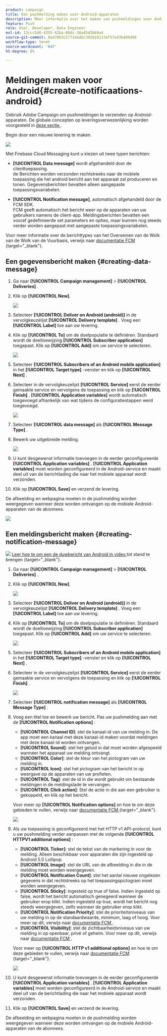 ```yaml
---
product: campaign
title: Een pushmelding maken voor Android-apparaten
description: Meer informatie over het maken van pushmeldingen voor Android
feature: Push
role: User, Developer, Data Engineer
exl-id: 13ccc5d6-4355-42ba-80dc-30a45d3b69a4
source-git-commit: 0ed70b3c57714ad6c3926181334f57ed3b409d98
workflow-type: tm+mt
source-wordcount: '647'
ht-degree: 0%

---
```


# Meldingen maken voor Android{#create-notificaations-android}

Gebruik Adobe Campaign om pushmeldingen te verzenden op Android-apparaten. De globale concepten op leveringsverwezenlijking worden voorgesteld in [ deze sectie ](steps-about-delivery-creation-steps.md).

Begin door een nieuwe levering te maken.

![](assets/nmac_delivery_1.png)

Met Firebase Cloud Messaging kunt u kiezen uit twee typen berichten:

* **[!UICONTROL Data message]** wordt afgehandeld door de clienttoepassing.
  <br> de Berichten worden verzonden rechtstreeks naar de mobiele toepassing die het android bericht aan het apparaat zal produceren en tonen. Gegevensberichten bevatten alleen aangepaste toepassingsvariabelen.

* **[!UICONTROL Notification message]**, automatisch afgehandeld door de FCM SDK.
  <br> FCM geeft automatisch het bericht weer op de apparaten van uw gebruikers namens de client-app. Meldingsberichten bevatten een vooraf gedefinieerde set parameters en opties, maar kunnen nog steeds verder worden aangepast met aangepaste toepassingsvariabelen.

Voor meer informatie over de berichttypes van het Overseinen van de Wolk van de Wolk van de Vuurbasis, verwijs naar [ documentatie FCM ](https://firebase.google.com/docs/cloud-messaging/concept-options#notifications_and_data_messages) {target="_blank"}.


## Een gegevensbericht maken {#creating-data-message}

1. Ga naar **[!UICONTROL Campaign management]** > **[!UICONTROL Deliveries]** .

1. Klik op **[!UICONTROL New]**.

   ![](assets/nmac_android_3.png)

1. Selecteer **[!UICONTROL Deliver on Android (android)]** in de vervolgkeuzelijst **[!UICONTROL Delivery template]** . Voeg een **[!UICONTROL Label]** toe aan uw levering.

1. Klik op **[!UICONTROL To]** om de doelpopulatie te definiëren. Standaard wordt de doeltoewijzing **[!UICONTROL Subscriber application]** toegepast. Klik op **[!UICONTROL Add]** om uw service te selecteren.

   ![](assets/nmac_android_7.png)

1. Selecteer **[!UICONTROL Subscribers of an Android mobile application]** in het **[!UICONTROL Target type]** -venster en klik op **[!UICONTROL Next]** .

1. Selecteer in de vervolgkeuzelijst **[!UICONTROL Service]** eerst de eerder gemaakte service en vervolgens de toepassing en klik op **[!UICONTROL Finish]** .
**[!UICONTROL Application variables]** wordt automatisch toegevoegd afhankelijk van wat tijdens de configuratiestappen werd toegevoegd.

   ![](assets/nmac_android_6.png)

1. Selecteer **[!UICONTROL data message]** als **[!UICONTROL Message Type]** .

1. Bewerk uw uitgebreide melding.

   ![](assets/nmac_android_5.png)

1. U kunt desgewenst informatie toevoegen in de eerder geconfigureerde **[!UICONTROL Application variables]** . **[!UICONTROL Application variables]** moet worden geconfigureerd in de Android-service en maakt deel uit van de berichtlading die naar het mobiele apparaat wordt verzonden.

1. Klik op **[!UICONTROL Save]** en verzend de levering.

De afbeelding en webpagina moeten in de pushmelding worden weergegeven wanneer deze worden ontvangen op de mobiele Android-apparaten van de abonnees.

![](assets/nmac_android_4.png)

## Een meldingsbericht maken {#creating-notification-message}

![](assets/do-not-localize/how-to-video.png) [ Leer hoe te om een de duwbericht van Android in video ](https://experienceleague.adobe.com/docs/campaign-classic-learn/getting-started-with-push-notifications-for-android/configuring-and-sending-push-notifications.html#additional-resources) tot stand te brengen {target="_blank"}.

1. Ga naar **[!UICONTROL Campaign management]** > **[!UICONTROL Deliveries]** .

1. Klik op **[!UICONTROL New]**.

   ![](assets/nmac_android_3.png)

1. Selecteer **[!UICONTROL Deliver on Android (android)]** in de vervolgkeuzelijst **[!UICONTROL Delivery template]** . Voeg een **[!UICONTROL Label]** toe aan uw levering.

1. Klik op **[!UICONTROL To]** om de doelpopulatie te definiëren. Standaard wordt de doeltoewijzing **[!UICONTROL Subscriber application]** toegepast. Klik op **[!UICONTROL Add]** om uw service te selecteren.

   ![](assets/nmac_android_7.png)

1. Selecteer **[!UICONTROL Subscribers of an Android mobile application]** in het **[!UICONTROL Target type]** -venster en klik op **[!UICONTROL Next]** .

1. Selecteer in de vervolgkeuzelijst **[!UICONTROL Service]** eerst de eerder gemaakte service en vervolgens de toepassing en klik op **[!UICONTROL Finish]** .

   ![](assets/nmac_android_6.png)

1. Selecteer **[!UICONTROL notification message]** als **[!UICONTROL Message Type]** .

1. Voeg een titel toe en bewerk uw bericht. Pas uw pushmelding aan met de **[!UICONTROL Notification options]** :

   * **[!UICONTROL Channel ID]**: stel de kanaal-id van uw melding in. De app moet een kanaal met deze kanaal-id maken voordat meldingen met deze kanaal-id worden ontvangen.
   * **[!UICONTROL Sound]**: stel het geluid in dat moet worden afgespeeld wanneer het apparaat uw melding ontvangt.
   * **[!UICONTROL Color]**: stel de kleur van het pictogram van uw melding in.
   * **[!UICONTROL Icon]**: stel het pictogram van het bericht in op weergave op de apparaten van uw profielen.
   * **[!UICONTROL Tag]**: stel de id in die wordt gebruikt om bestaande meldingen in de meldingslade te vervangen.
   * **[!UICONTROL Click action]**: Stel de actie in die aan een gebruiker is gekoppeld, en klik op het bericht.

   Voor meer op **[!UICONTROL Notification options]** en hoe te om deze gebieden te vullen, verwijs naar [ documentatie FCM ](https://firebase.google.com/docs/reference/fcm/rest/v1/projects.messages#androidnotification) {target="_blank"}.

   ![](assets/nmac_android_8.png)

1. Als uw toepassing is geconfigureerd met het HTTP v1 API-protocol, kunt u uw pushmelding verder aanpassen met de volgende **[!UICONTROL HTTPV1 additional options]** :

   * **[!UICONTROL Ticker]**: stel de tekst van de markering in voor de melding. Alleen beschikbaar voor apparaten die zijn ingesteld op Android 5.0 Lollipop.
   * **[!UICONTROL Image]**: stel de URL van de afbeelding in die in de melding moet worden weergegeven.
   * **[!UICONTROL Notification Count]**: stel het aantal nieuwe ongelezen gegevens in dat rechtstreeks op het toepassingspictogram moet worden weergegeven.
   * **[!UICONTROL Sticky]**: ingesteld op true of false. Indien ingesteld op false, wordt het bericht automatisch genegeerd wanneer de gebruiker erop klikt. Indien ingesteld op true, wordt het bericht nog steeds weergegeven, zelfs wanneer de gebruiker erop klikt.
   * **[!UICONTROL Notification Priority]**: stel de prioriteitsniveaus van uw melding in op de standaardwaarde, minimum, laag of hoog. Voor meer op dit, verwijs naar [ documentatie FCM ](https://firebase.google.com/docs/reference/fcm/rest/v1/projects.messages#NotificationPriority).
   * **[!UICONTROL Visibility]**: stel de zichtbaarheidsniveaus van uw melding in op openbaar, privé of geheim. Voor meer op dit, verwijs naar [ documentatie FCM ](https://firebase.google.com/docs/reference/fcm/rest/v1/projects.messages#visibility).

   Voor meer op **[!UICONTROL HTTP v1 additional options]** en hoe te om deze gebieden te vullen, verwijs naar [ documentatie FCM ](https://firebase.google.com/docs/reference/fcm/rest/v1/projects.messages#androidnotification) {target="_blank"}.

   ![](assets/nmac_android_9.png)

1. U kunt desgewenst informatie toevoegen in de eerder geconfigureerde **[!UICONTROL Application variables]** . **[!UICONTROL Application variables]** moet worden geconfigureerd in de Android-service en maakt deel uit van de berichtlading die naar het mobiele apparaat wordt verzonden.

1. Klik op **[!UICONTROL Save]** en verzend de levering.

De afbeelding en webpagina moeten in de pushmelding worden weergegeven wanneer deze worden ontvangen op de mobiele Android-apparaten van de abonnees.
